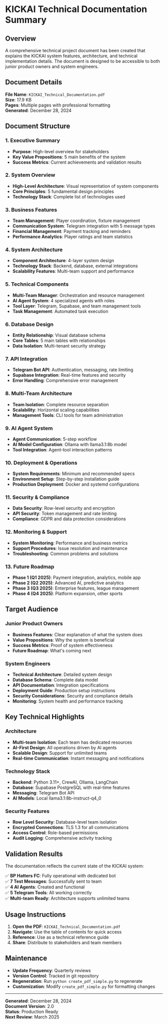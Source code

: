 # KICKAI Technical Documentation Summary

## Overview
A comprehensive technical project document has been created that explains the KICKAI system features, architecture, and technical implementation details. The document is designed to be accessible to both junior product owners and system engineers.

## Document Details

**File Name**: `KICKAI_Technical_Documentation.pdf`  
**Size**: 17.9 KB  
**Pages**: Multiple pages with professional formatting  
**Generated**: December 28, 2024  

## Document Structure

### 1. Executive Summary
- **Purpose**: High-level overview for stakeholders
- **Key Value Propositions**: 5 main benefits of the system
- **Success Metrics**: Current achievements and validation results

### 2. System Overview
- **High-Level Architecture**: Visual representation of system components
- **Core Principles**: 5 fundamental design principles
- **Technology Stack**: Complete list of technologies used

### 3. Business Features
- **Team Management**: Player coordination, fixture management
- **Communication System**: Telegram integration with 5 message types
- **Financial Management**: Payment tracking and reminders
- **Performance Analytics**: Player ratings and team statistics

### 4. System Architecture
- **Component Architecture**: 4-layer system design
- **Technology Stack**: Backend, database, external integrations
- **Scalability Features**: Multi-team support and performance

### 5. Technical Components
- **Multi-Team Manager**: Orchestration and resource management
- **AI Agent System**: 4 specialized agents with roles
- **Tool Layer**: Telegram, Supabase, and team management tools
- **Task Management**: Automated task execution

### 6. Database Design
- **Entity Relationship**: Visual database schema
- **Core Tables**: 5 main tables with relationships
- **Data Isolation**: Multi-tenant security strategy

### 7. API Integration
- **Telegram Bot API**: Authentication, messaging, rate limiting
- **Supabase Integration**: Real-time features and security
- **Error Handling**: Comprehensive error management

### 8. Multi-Team Architecture
- **Team Isolation**: Complete resource separation
- **Scalability**: Horizontal scaling capabilities
- **Management Tools**: CLI tools for team administration

### 9. AI Agent System
- **Agent Communication**: 5-step workflow
- **AI Model Configuration**: Ollama with llama3.1:8b model
- **Tool Integration**: Agent-tool interaction patterns

### 10. Deployment & Operations
- **System Requirements**: Minimum and recommended specs
- **Environment Setup**: Step-by-step installation guide
- **Production Deployment**: Docker and systemd configurations

### 11. Security & Compliance
- **Data Security**: Row-level security and encryption
- **API Security**: Token management and rate limiting
- **Compliance**: GDPR and data protection considerations

### 12. Monitoring & Support
- **System Monitoring**: Performance and business metrics
- **Support Procedures**: Issue resolution and maintenance
- **Troubleshooting**: Common problems and solutions

### 13. Future Roadmap
- **Phase 1 (Q1 2025)**: Payment integration, analytics, mobile app
- **Phase 2 (Q2 2025)**: Advanced AI, predictive analytics
- **Phase 3 (Q3 2025)**: Enterprise features, league management
- **Phase 4 (Q4 2025)**: Platform expansion, other sports

## Target Audience

### Junior Product Owners
- **Business Features**: Clear explanation of what the system does
- **Value Propositions**: Why the system is beneficial
- **Success Metrics**: Proof of system effectiveness
- **Future Roadmap**: What's coming next

### System Engineers
- **Technical Architecture**: Detailed system design
- **Database Schema**: Complete data model
- **API Documentation**: Integration specifications
- **Deployment Guide**: Production setup instructions
- **Security Considerations**: Security and compliance details
- **Monitoring**: System health and performance tracking

## Key Technical Highlights

### Architecture
- **Multi-team Isolation**: Each team has dedicated resources
- **AI-First Design**: All operations driven by AI agents
- **Scalable Design**: Support for unlimited teams
- **Real-time Communication**: Instant messaging and notifications

### Technology Stack
- **Backend**: Python 3.11+, CrewAI, Ollama, LangChain
- **Database**: Supabase PostgreSQL with real-time features
- **Messaging**: Telegram Bot API
- **AI Models**: Local llama3.1:8b-instruct-q4_0

### Security Features
- **Row Level Security**: Database-level team isolation
- **Encrypted Connections**: TLS 1.3 for all communications
- **Access Control**: Role-based permissions
- **Audit Logging**: Comprehensive activity tracking

## Validation Results

The documentation reflects the current state of the KICKAI system:

✅ **BP Hatters FC**: Fully operational with dedicated bot  
✅ **7 Test Messages**: Successfully sent to team  
✅ **4 AI Agents**: Created and functional  
✅ **5 Telegram Tools**: All working correctly  
✅ **Multi-team Ready**: Architecture supports unlimited teams  

## Usage Instructions

1. **Open the PDF**: `KICKAI_Technical_Documentation.pdf`
2. **Navigate**: Use the table of contents for quick access
3. **Reference**: Use as a technical reference guide
4. **Share**: Distribute to stakeholders and team members

## Maintenance

- **Update Frequency**: Quarterly reviews
- **Version Control**: Tracked in git repository
- **Regeneration**: Run `python create_pdf_simple.py` to regenerate
- **Customization**: Modify `create_pdf_simple.py` for formatting changes

---

**Generated**: December 28, 2024  
**Document Version**: 2.0  
**Status**: Production Ready  
**Next Review**: March 2025 